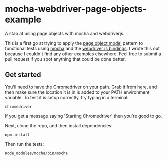 # mocha-webdriver-page-objects-example

A stab at using page objects with mocha and webdriverjs.

This is a first go at trying to apply the [page object model](https://code.google.com/p/selenium/wiki/PageObjects) pattern to functional tests using [mocha](http://mochajs.org) and the [webdriver js bindings](https://code.google.com/p/selenium/wiki/WebDriverJs). I wrote this out because I couldn't find any other examples elsewhere. Feel free to submit a pull request if you spot anything that could be done better.

## Get started

You'll need to have the Chromedriver on your path. Grab it from [here](http://chromedriver.storage.googleapis.com/index.html), and then make sure the location it is in is added to your PATH environment variable. To test it is setup correctly, try typing in a terminal:

    chromedriver

If you get a message saying 'Starting Chromedriver' then you're good to go.

Next, clone the repo, and then install dependencies:

    npm install

Then run the tests:

    node_modules/mocha/bin/mocha
